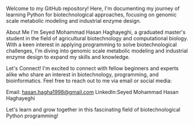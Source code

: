 Welcome to my GitHub repository! Here, I'm documenting my journey of learning Python for biotechnological approaches, focusing on genomic scale metabolic modeling and industrial enzyme design. 

About Me
I'm Seyed Mohammad Hasan Haghayeghi, a graduated master's student in the field of agricultural biotechnology and computational biology. With a keen interest in applying programming to solve biotechnological challenges, I'm diving into genomic scale metabolic modeling and industrial enzyme design to expand my skills and knowledge.

Let's Connect!
I'm excited to connect with fellow beginners and experts alike who share an interest in biotechnology, programming, and bioinformatics. Feel free to reach out to me via email or social media:

Email: hasan.hagha1998@gmail.com
LinkedIn:Seyed Mohammad Hasan Haghayeghi

Let's learn and grow together in this fascinating field of biotechnological Python programming!
